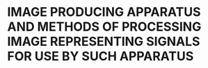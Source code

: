 # IMAGE PRODUCING APPARATUS AND METHODS OF PROCESSING IMAGE REPRESENTING SIGNALS FOR USE BY SUCH APPARATUS